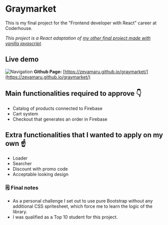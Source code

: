# Graymarket

This is my final project for the "Frontend developer with React" career at Coderhouse.

_This project is a React adaptation of [my other final project made with vanilla javascript](https://github.com/zevamaru/mercadogris)._

## Live demo
![Navigation](https://raw.githubusercontent.com/zevamaru/graymarket/main/public/navigation.gif)
**Github Page:** [https://zevamaru.github.io/graymarket/](https://zevamaru.github.io/graymarket/)

## Main functionalities required to approve 👇
-   Catalog of products connected to Firebase
-   Cart system
-   Checkout that generates an order in Firebase

## Extra functionalities that I wanted to apply on my own ☝
-   Loader
-   Searcher
-   Discount with promo code
-   Acceptable looking design

### 🗒 Final notes
- As a personal challenge I set out to use pure Bootstrap without any additional CSS spritesheet, which force me to learn the logic of the library.
- I was qualified as a Top 10 student for this project.
